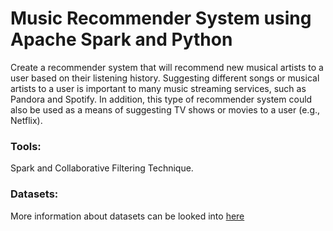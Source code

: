 # Music Recommender System using Apache Spark and Python

Create a recommender system that will recommend new musical artists to a user based on their listening history. Suggesting different songs or musical artists to a user is important to many music streaming services, such as Pandora and Spotify. In addition, this type of recommender system could also be used as a means of suggesting TV shows or movies to a user (e.g., Netflix).

### Tools: 
Spark and Collaborative Filtering Technique.

### Datasets: 
More information about datasets can be looked into [here](DatasetsINFO.txt)
